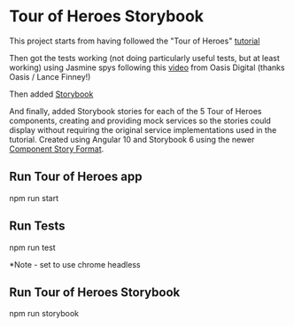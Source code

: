 # Tour of Heroes Storybook

This project starts from having followed the "Tour of Heroes" [tutorial](https://angular.io/tutorial)

Then got the tests working (not doing particularly useful tests, but at least working) using Jasmine spys following this [video](https://www.youtube.com/watch?v=S0LxogWSMzE) from Oasis Digital (thanks Oasis / Lance Finney!)

Then added [Storybook](https://github.com/storybookjs/storybook)

And finally, added Storybook stories for each of the 5 Tour of Heroes components, creating and providing mock services so the stories could display without requiring the original service implementations used in the tutorial.  Created using Angular 10 and Storybook 6 using the newer [Component Story Format](https://storybook.js.org/docs/formats/component-story-format/).

## Run Tour of Heroes app

npm run start

## Run Tests

npm run test

*Note - set to use chrome headless

## Run Tour of Heroes Storybook

npm run storybook
